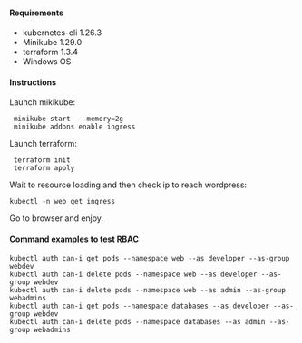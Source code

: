 #### Requirements
* kubernetes-cli 1.26.3
* Minikube 1.29.0
* terraform 1.3.4
* Windows OS

#### Instructions
Launch mikikube:
```
 minikube start  --memory=2g
 minikube addons enable ingress
```
Launch terraform:
```
 terraform init
 terraform apply
```
Wait to resource loading and then check ip to reach wordpress:
```
kubectl -n web get ingress
```
Go to browser and enjoy.

#### Command examples to test RBAC
```
kubectl auth can-i get pods --namespace web --as developer --as-group webdev
kubectl auth can-i delete pods --namespace web --as developer --as-group webdev
kubectl auth can-i delete pods --namespace web --as admin --as-group webadmins
kubectl auth can-i get pods --namespace databases --as developer --as-group webdev
kubectl auth can-i delete pods --namespace databases --as admin --as-group webadmins
```
